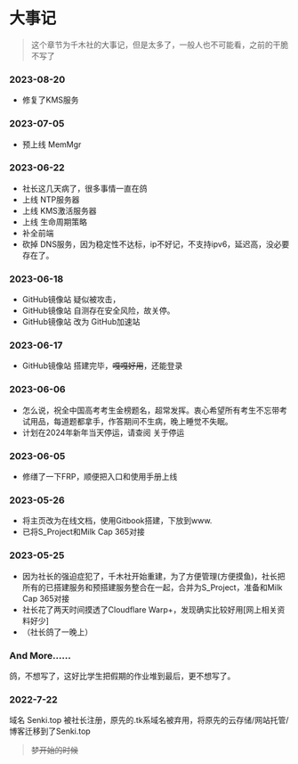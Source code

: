 # 大事记

> 这个章节为千木社的大事记，但是太多了，一般人也不可能看，之前的干脆不写了

### 2023-08-20 <a href="#_2020-11-23" id="_2020-11-23"></a>

* 修复了KMS服务

### 2023-07-05 <a href="#_2020-11-23" id="_2020-11-23"></a>

* 预上线 MemMgr

### 2023-06-22 <a href="#_2020-11-23" id="_2020-11-23"></a>

* 社长这几天病了，很多事情一直在鸽
* 上线 NTP服务器
* 上线 KMS激活服务器
* 上线 生命周期策略
* 补全前端
* 砍掉 DNS服务，因为稳定性不达标，ip不好记，不支持ipv6，延迟高，没必要存在了。

### 2023-06-18

* GitHub镜像站 疑似被攻击，
* GitHub镜像站 自测存在安全风险，故关停。
* GitHub镜像站 改为 GitHub加速站

### 2023-06-17

* GitHub镜像站 搭建完毕，~~嘎嘎好用~~，还能登录

### 2023-06-06 <a href="#_2020-11-23" id="_2020-11-23"></a>

* 怎么说，祝全中国高考考生金榜题名，超常发挥。衷心希望所有考生不忘带考试用品，每道题都拿手，作答期间不生病，晚上睡觉不失眠。
* 计划在2024年新年当天停运，请查阅 关于停运

### 2023-06-05 <a href="#_2020-11-23" id="_2020-11-23"></a>

* 修缮了一下FRP，顺便把入口和使用手册上线

### 2023-05-26 <a href="#_2020-11-23" id="_2020-11-23"></a>

* 将主页改为在线文档，使用Gitbook搭建，下放到www.
* 已将S\_Project和Milk Cap 365对接

### 2023-05-25 <a href="#_2020-11-23" id="_2020-11-23"></a>

* 因为社长的强迫症犯了，千木社开始重建，为了方便管理(方便摸鱼)，社长把所有的已搭建服务和预搭建服务整合在一起，合并为S\_Project，准备和Milk Cap 365对接
* 社长花了两天时间摸透了Cloudflare Warp+，发现确实比较好用\[网上相关资料好少]
* （社长鸽了一晚上）

### And More...... <a href="#_2020-11-23" id="_2020-11-23"></a>

鸽，不想写了，这好比学生把假期的作业堆到最后，更不想写了。

### 2022-7-22 <a href="#_2020-11-23" id="_2020-11-23"></a>

域名 Senki.top 被社长注册，原先的.tk系域名被弃用，将原先的云存储/网站托管/博客迁移到了Senki.top

> ~~梦开始的时候~~

